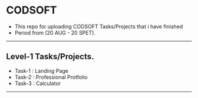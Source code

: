 # CODSOFT
  - This repo for uploading CODSOFT Tasks/Projects that i have finished
  - Period from (20 AUG - 20 SPET).
-----------------------
Level-1 Tasks/Projects.
-----------------------
  - Task-1 : Landing Page
  - Task-2 : Professional Protfolio
  - Task-3 : Calculator
-----------------------
